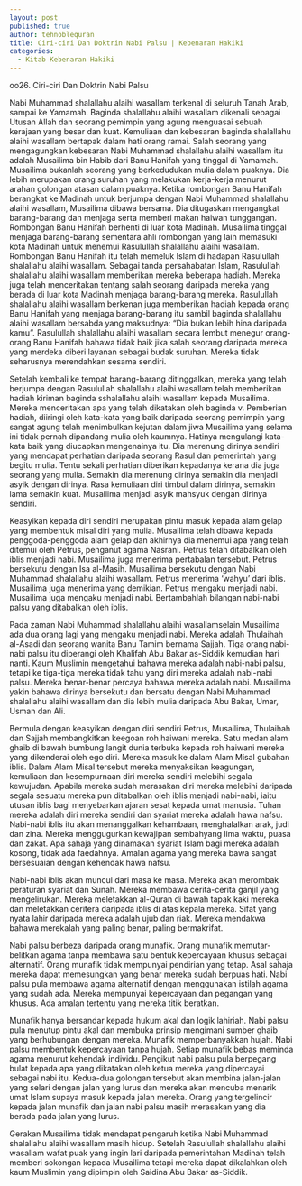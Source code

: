 ```yaml
---
layout: post
published: true
author: tehnoblequran
title: Ciri-ciri Dan Doktrin Nabi Palsu | Kebenaran Hakiki
categories:
  - Kitab Kebenaran Hakiki
---
```

oo26. Ciri-ciri Dan Doktrin Nabi Palsu

Nabi Muhammad shalallahu alaihi wasallam terkenal di seluruh Tanah Arab, sampai ke Yamamah. Baginda shalallahu alaihi wasallam dikenali sebagai Utusan Allah dan seorang pemimpin yang agung menguasai sebuah kerajaan yang besar dan kuat. Kemuliaan dan kebesaran baginda shalallahu alaihi wasallam bertapak dalam hati orang ramai. Salah seorang yang mengagungkan kebesaran Nabi Muhammad shalallahu alaihi wasallam itu adalah Musailima bin Habib dari Banu Hanifah yang tinggal di Yamamah. Musailima bukanlah seorang yang berkedudukan mulia dalam puaknya. Dia lebih merupakan orang suruhan yang melakukan kerja-kerja menurut arahan golongan atasan dalam puaknya. Ketika rombongan Banu Hanifah berangkat ke Madinah untuk berjumpa dengan Nabi Muhammad shalallahu alaihi wasallam, Musailima dibawa bersama. Dia ditugaskan mengangkat barang-barang dan menjaga serta memberi makan haiwan tunggangan. Rombongan Banu Hanifah berhenti di luar kota Madinah. Musailima tinggal menjaga barang-barang sementara ahli rombongan yang lain memasuki kota Madinah untuk menemui Rasulullah shalallahu alaihi wasallam. Rombongan Banu Hanifah itu telah memeluk Islam di hadapan Rasulullah shalallahu alaihi wasallam. Sebagai tanda persahabatan Islam, Rasulullah shalallahu alaihi wasallam memberikan mereka beberapa hadiah. Mereka juga telah menceritakan tentang salah seorang daripada mereka yang berada di luar kota Madinah menjaga barang-barang mereka. Rasulullah shalallahu alaihi wasallam berkenan juga memberikan hadiah kepada orang Banu Hanifah yang menjaga barang-barang itu sambil baginda shalallahu alaihi wasallam bersabda yang maksudnya: “Dia bukan lebih hina daripada kamu”. Rasulullah shalallahu alaihi wasallam secara lembut menegur orang-orang Banu Hanifah bahawa tidak baik jika salah seorang daripada mereka yang merdeka diberi layanan sebagai budak suruhan. Mereka tidak seharusnya merendahkan sesama sendiri.

Setelah kembali ke tempat barang-barang ditinggalkan, mereka yang telah berjumpa dengan Rasulullah shalallahu alaihi wasallam telah memberikan hadiah kiriman baginda sshalallahu alaihi wasallam kepada Musailima. Mereka menceritakan apa yang telah dikatakan oleh baginda v. Pemberian hadiah, diiringi oleh kata-kata yang baik daripada seorang pemimpin yang sangat agung telah menimbulkan kejutan dalam jiwa Musailima yang selama ini tidak pernah dipandang mulia oleh kaumnya. Hatinya mengulangi kata-kata baik yang diucapkan mengenainya itu. Dia merenung dirinya sendiri yang mendapat perhatian daripada seorang Rasul dan pemerintah yang begitu mulia. Tentu sekali perhatian diberikan kepadanya kerana dia juga seorang yang mulia. Semakin dia merenung dirinya semakin dia menjadi asyik dengan dirinya. Rasa kemuliaan diri timbul dalam dirinya, semakin lama semakin kuat. Musailima menjadi asyik mahsyuk dengan dirinya sendiri.

Keasyikan kepada diri sendiri merupakan pintu masuk kepada alam gelap yang membentuk misal diri yang mulia. Musailima telah dibawa kepada penggoda-penggoda alam gelap dan akhirnya dia menemui apa yang telah ditemui oleh Petrus, penganut agama Nasrani. Petrus telah ditabalkan oleh iblis menjadi nabi. Musailima juga menerima pertabalan tersebut. Petrus bersekutu dengan Isa al-Masih. Musailima bersekutu dengan Nabi Muhammad shalallahu alaihi wasallam. Petrus menerima ‘wahyu’ dari iblis. Musailima juga menerima yang demikian. Petrus mengaku menjadi nabi. Musailima juga mengaku menjadi nabi. Bertambahlah bilangan nabi-nabi palsu yang ditabalkan oleh iblis.

Pada zaman Nabi Muhammad shalallahu alaihi wasallamselain Musailima ada dua orang lagi yang mengaku menjadi nabi. Mereka adalah Thulaihah al-Asadi dan seorang wanita Banu Tamim bernama Sajjah. Tiga orang nabi-nabi palsu itu diperangi oleh Khalifah Abu Bakar as-Siddik kemudian hari nanti. Kaum Muslimin mengetahui bahawa mereka adalah nabi-nabi palsu, tetapi ke tiga-tiga mereka tidak tahu yang diri mereka adalah nabi-nabi palsu. Mereka benar-benar percaya bahawa mereka adalah nabi. Musailima yakin bahawa dirinya bersekutu dan bersatu dengan Nabi Muhammad shalallahu alaihi wasallam dan dia lebih mulia daripada Abu Bakar, Umar, Usman dan Ali.

Bermula dengan keasyikan dengan diri sendiri Petrus, Musailima, Thulaihah dan Sajjah membangkitkan keegoan roh haiwani mereka. Satu medan alam ghaib di bawah bumbung langit dunia terbuka kepada roh haiwani mereka yang dikenderai oleh ego diri. Mereka masuk ke dalam Alam Misal gubahan iblis. Dalam Alam Misal tersebut mereka menyaksikan keagungan, kemuliaan dan kesempurnaan diri mereka sendiri melebihi segala kewujudan. Apabila mereka sudah merasakan diri mereka melebihi daripada segala sesuatu mereka pun ditabalkan oleh iblis menjadi nabi-nabi, iaitu utusan iblis bagi menyebarkan ajaran sesat kepada umat manusia. Tuhan mereka adalah diri mereka sendiri dan syariat mereka adalah hawa nafsu. Nabi-nabi iblis itu akan menanggalkan kehambaan, menghalalkan arak, judi dan zina. Mereka menggugurkan kewajipan sembahyang lima waktu, puasa dan zakat. Apa sahaja yang dinamakan syariat Islam bagi mereka adalah kosong, tidak ada faedahnya. Amalan agama yang mereka bawa sangat bersesuaian dengan kehendak hawa nafsu.

Nabi-nabi iblis akan muncul dari masa ke masa. Mereka akan merombak peraturan syariat dan Sunah. Mereka membawa cerita-cerita ganjil yang mengelirukan. Mereka meletakkan al-Quran di bawah tapak kaki mereka dan meletakkan ceritera daripada iblis di atas kepala mereka. Sifat yang nyata lahir daripada mereka adalah ujub dan riak. Mereka mendakwa bahawa merekalah yang paling benar, paling bermakrifat.

Nabi palsu berbeza daripada orang munafik. Orang munafik memutar-belitkan agama tanpa membawa satu bentuk kepercayaan khusus sebagai alternatif. Orang munafik tidak mempunyai pendirian yang tetap. Asal sahaja mereka dapat memesungkan yang benar mereka sudah berpuas hati. Nabi palsu pula membawa agama alternatif dengan menggunakan istilah agama yang sudah ada. Mereka mempunyai kepercayaan dan pegangan yang khusus. Ada amalan tertentu yang mereka titik beratkan.

Munafik hanya bersandar kepada hukum akal dan logik lahiriah. Nabi palsu pula menutup pintu akal dan membuka prinsip mengimani sumber ghaib yang berhubungan dengan mereka. Munafik memperbanyakkan hujah. Nabi palsu membentuk kepercayaan tanpa hujah. Setiap munafik bebas meminda agama menurut kehendak individu. Pengikut nabi palsu pula berpegang bulat kepada apa yang dikatakan oleh ketua mereka yang dipercayai sebagai nabi itu. Kedua-dua golongan tersebut akan membina jalan-jalan yang selari dengan jalan yang lurus dan mereka akan mencuba menarik umat Islam supaya masuk kepada jalan mereka. Orang yang tergelincir kepada jalan munafik dan jalan nabi palsu masih merasakan yang dia berada pada jalan yang lurus.

Gerakan Musailima tidak mendapat pengaruh ketika Nabi Muhammad shalallahu alaihi wasallam masih hidup. Setelah Rasulullah shalallahu alaihi wasallam wafat puak yang ingin lari daripada pemerintahan Madinah telah memberi sokongan kepada Musailima tetapi mereka dapat dikalahkan oleh kaum Muslimin yang dipimpin oleh Saidina Abu Bakar as-Siddik.
